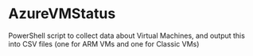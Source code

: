 # AzureVMStatus
PowerShell script to collect data about Virtual Machines, and output this into CSV files (one for ARM VMs and one for Classic VMs)
